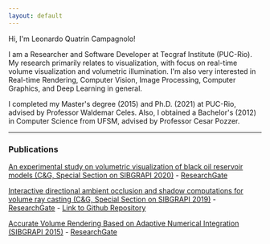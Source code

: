```yaml
---
layout: default
---
```


Hi, I'm Leonardo Quatrin Campagnolo!

I am a Researcher and Software Developer at Tecgraf Institute (PUC-Rio). My research primarily relates to visualization, with focus on real-time volume visualization and volumetric illumination. I'm also very interested in Real-time Rendering, Computer Vision, Image Processing, Computer Graphics, and Deep Learning in general.

I completed my Master's degree (2015) and Ph.D. (2021) at PUC-Rio, advised by Professor Waldemar Celes. Also, I obtained a Bachelor's (2012) in Computer Science from UFSM, advised by Professor Cesar Pozzer. 

---

### Publications

[An experimental study on volumetric visualization of black oil reservoir models (C&G, Special Section on SIBGRAPI 2020)](https://www.sciencedirect.com/science/article/abs/pii/S0097849320301424) - [ResearchGate](https://www.researchgate.net/publication/344544264_An_experimental_study_on_volumetric_visualization_of_black_oil_reservoir_models)

[Interactive directional ambient occlusion and shadow computations for volume ray casting (C&G, Special Section on SIBGRAPI 2019)](https://www.sciencedirect.com/science/article/abs/pii/S0097849319301372) - [ResearchGate](https://www.researchgate.net/publication/335561667_Interactive_directional_ambient_occlusion_and_shadow_computations_for_volume_ray_casting) - [Link to Github Repository](https://github.com/lquatrin/cpp_volume_rendering)

[Accurate Volume Rendering Based on Adaptive Numerical Integration (SIBGRAPI 2015)](https://ieeexplore.ieee.org/document/7314541) - [ResearchGate](https://www.researchgate.net/publication/308848629_Accurate_Volume_Rendering_Based_on_Adaptive_Numerical_Integration)

